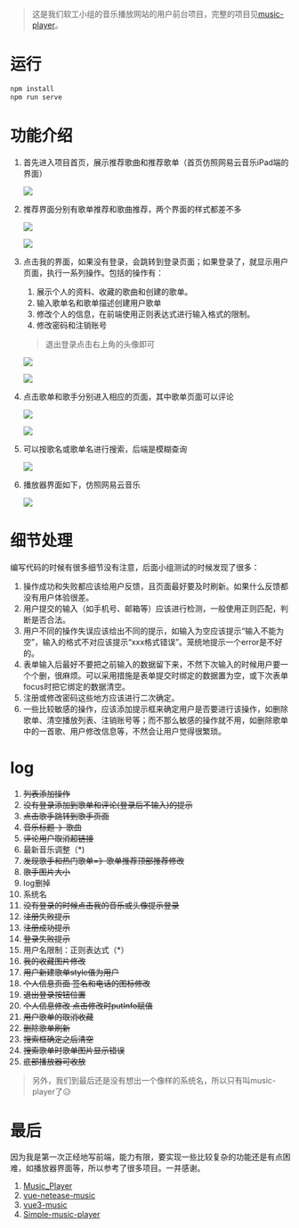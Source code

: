 > 这是我们软工小组的音乐播放网站的用户前台项目，完整的项目见[music-player](https://github.com/abel-chai/music-player)。

# 运行

```bash
npm install
npm run serve
```

# 功能介绍

1. 首先进入项目首页，展示推荐歌曲和推荐歌单（首页仿照网易云音乐iPad端的界面）

   ![](./shortcuts/1.jpg)

2. 推荐界面分别有歌单推荐和歌曲推荐，两个界面的样式都差不多

   ![](./shortcuts/2.jpg)

   ![](./shortcuts/3.jpg)

3. 点击我的界面，如果没有登录，会跳转到登录页面；如果登录了，就显示用户页面，执行一系列操作。包括的操作有：

   1. 展示个人的资料、收藏的歌曲和创建的歌单。
   2. 输入歌单名和歌单描述创建用户歌单
   3. 修改个人的信息，在前端使用正则表达式进行输入格式的限制。
   4. 修改密码和注销账号

   > 退出登录点击右上角的头像即可

   ![](./shortcuts/8.jpg)

   ![](./shortcuts/4.jpg)

4. 点击歌单和歌手分别进入相应的页面，其中歌单页面可以评论

   ![](./shortcuts/5.jpg)

   ![](./shortcuts/6.jpg)

5. 可以按歌名或歌单名进行搜索，后端是模糊查询

   ![](./shortcuts/9.jpg)

6. 播放器界面如下，仿照网易云音乐

   ![](./shortcuts/7.jpg)

# 细节处理

编写代码的时候有很多细节没有注意，后面小组测试的时候发现了很多：

1. 操作成功和失败都应该给用户反馈，且页面最好要及时刷新。如果什么反馈都没有用户体验很差。
2. 用户提交的输入（如手机号、邮箱等）应该进行检测，一般使用正则匹配，判断是否合法。
3. 用户不同的操作失误应该给出不同的提示，如输入为空应该提示“输入不能为空”，输入的格式不对应该提示“xxx格式错误”。笼统地提示一个error是不好的。
4. 表单输入后最好不要把之前输入的数据留下来，不然下次输入的时候用户要一个个删，很麻烦。可以采用措施是表单提交时绑定的数据置为空，或下次表单focus时把它绑定的数据清空。
5. 注册或修改密码这些地方应该进行二次确定。
6. 一些比较敏感的操作，应该添加提示框来确定用户是否要进行该操作，如删除歌单、清空播放列表、注销账号等；而不那么敏感的操作就不用，如删除歌单中的一首歌、用户修改信息等，不然会让用户觉得很繁琐。

# log

1. ~~列表添加操作~~
2. ~~没有登录添加到歌单和评论(登录后不输入)的提示~~
3. ~~点击歌手跳转到歌手页面~~
4. ~~音乐标题-》歌曲~~
5. ~~评论用户取消超链接~~
6. 最新音乐调整（*)
7. ~~发现歌手和热门歌单=》歌单推荐顶部推荐修改~~
8. ~~歌手图片大小~~
9. log删掉
10. 系统名
11. ~~没有登录的时候点击我的音乐或头像提示登录~~
12. ~~注册失败提示~~
13. ~~注册成功提示~~
14. ~~登录失败提示~~
15. 用户名限制：正则表达式（*）
16. ~~我的收藏图片修改~~
17. ~~用户新建歌单style值为用户~~
18. ~~个人信息页面 签名和电话的图标修改~~
19. ~~退出登录按钮位置~~
20. ~~个人信息修改 点击修改时putInfo赋值~~
21. ~~用户歌单的取消收藏~~
22. ~~删除歌单刷新~~
23. ~~搜索框确定之后清空~~
24. ~~搜索歌单时歌单图片显示错误~~
25. ~~底部播放器可收放~~

> 另外，我们到最后还是没有想出一个像样的系统名，所以只有叫music-player了😥

# 最后

因为我是第一次正经地写前端，能力有限，要实现一些比较复杂的功能还是有点困难，如播放器界面等，所以参考了很多项目。一并感谢。

1. [Music_Player](https://github.com/MrRainbowYoo/Music_Player)
2. [vue-netease-music](https://github.com/sl1673495/vue-netease-music)
3. [vue3-music](https://github.com/SmallRuralDog/vue3-music)
4. [Simple-music-player](https://github.com/XiangZi7/Simple-music-player)
